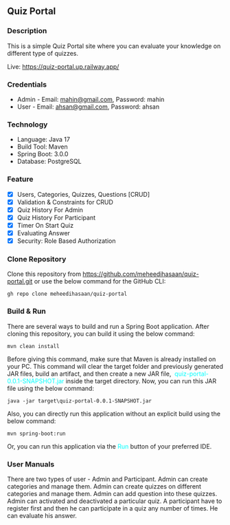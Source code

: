 ## Quiz Portal

### Description
This is a simple Quiz Portal site where you can evaluate your knowledge on different type of quizzes.

Live: https://quiz-portal.up.railway.app/

### Credentials
* Admin - Email: mahin@gmail.com, Password: mahin
* User  - Email: ahsan@gmail.com, Password: ahsan

### Technology
* Language: Java 17
* Build Tool: Maven
* Spring Boot: 3.0.0
* Database: PostgreSQL

### Feature
- [x] Users, Categories, Quizzes, Questions [CRUD]
- [x] Validation & Constraints for CRUD
- [x] Quiz History For Admin
- [x] Quiz History For Participant
- [x] Timer On Start Quiz
- [x] Evaluating Answer
- [x] Security: Role Based Authorization

### Clone Repository
Clone this repository from https://github.com/meheedihasaan/quiz-portal.git or use the below command for the GitHub CLI:

```
gh repo clone meheedihasaan/quiz-portal
```

### Build & Run
There are several ways to build and run a Spring Boot application. After cloning this repository, you can build it using the below command:

```
mvn clean install
```

Before giving this command, make sure that Maven is already installed on your PC. This command will clear the target folder and previously generated JAR files, build an artifact, and then create a new JAR file,  <span style = "color: cyan">quiz-portal-0.0.1-SNAPSHOT.jar</span> inside the target directory. Now, you can run this JAR file using the below command:

```
java -jar target\quiz-portal-0.0.1-SNAPSHOT.jar
```

Also, you can directly run this application without an explicit build using the below command:

```
mvn spring-boot:run
```

Or, you can run this application via the <span style = "color: cyan">Run</span> button of your preferred IDE.

### User Manuals
There are two types of user - Admin and Participant. Admin can create categories and manage them. Admin can create quizzes on different categories and manage them. Admin can add question into these quizzes. Admin can activated and deactivated a particular quiz. A participant have to register first and then he can participate in a quiz any number of times. He can evaluate his answer.